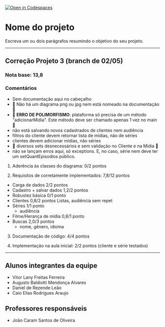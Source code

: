 [![Open in Codespaces](https://classroom.github.com/assets/launch-codespace-7f7980b617ed060a017424585567c406b6ee15c891e84e1186181d67ecf80aa0.svg)](https://classroom.github.com/open-in-codespaces?assignment_repo_id=10825228)
# Nome do projeto
Escreva um ou dois parágrafos resumindo o objetivo do seu projeto.

----

## Correção Projeto 3 (branch de 02/05)

### Nota base: 13,8

### Comentários

- Sem documentação aqui no cabeçalho
- 🚨 Não há um diagrama png ou jpg nem está nomeado na documentação 🚨
- 🚨 **ERRO DE POLIMORFISMO**: plataforma só precisa de um método "adicionarMidia". Este método deve ser chamado apenas 1 vez no main 🚨
- não está salvando novos cadastrados de clientes nem audiência
- filtros do cliente devem retornar lista de mídias, não de séries
- clientes devem adicionar mídias, não séries
- 🚨 diversos sets desnecessários e sem validação no Cliente e na Midia 🚨
- não se lançam erros aqui, só exceptions. E, no caso, série nem deve ter um setQuantEpisodios público.


1. Aderência às classes do diagrama: 0/2 pontos
  
2. Requisitos de corretamente implementados: 7,8/12 pontos
  - Carga de dados					2/2 pontos
  - Cadastro + salvar dados			1,2/2 pontos
  - Robustez básica					0/1 ponto
  - Clientes						0,8/2 pontos
	Listas, audiência sem repet
  - Séries							1/1 ponto
	- audiência
  - Filme/Herança de mídia			0,8/1 ponto
  - Buscas 							2,0/3 pontos
	- nome, gênero, idioma

3. Documentação de código: 4/4 pontos

4. Implementação na aula inicial: 2/2 pontos (cliente e série testados)

----

## Alunos integrantes da equipe
* Vitor Lany Freitas Ferreira
* Augusto Baldiotti Mendonça Alvares
* Daniel de Rezende Leão
* Caio Elias Rodrigues Araujo


## Professores responsáveis

* João Caram Santos de Oliveira


